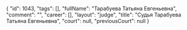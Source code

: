 {
    "id": 1043,
    "tags": [],
    "fullName": "Тарабуева Татьяна Евгеньевна",
    "comment": "",
    "career": [],
    "layout": "judge",
    "title": "Судья Тарабуева Татьяна Евгеньевна",
    "court": null,
    "previousCourt": null
}